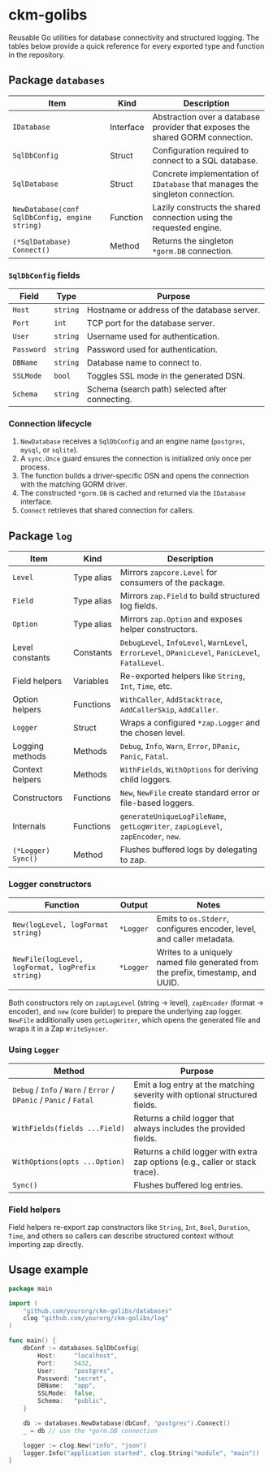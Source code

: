 # ckm-golibs

Reusable Go utilities for database connectivity and structured logging. The tables below provide a quick reference for every exported type and function in the repository.

## Package `databases`

| Item | Kind | Description |
| --- | --- | --- |
| `IDatabase` | Interface | Abstraction over a database provider that exposes the shared GORM connection. |
| `SqlDbConfig` | Struct | Configuration required to connect to a SQL database. |
| `SqlDatabase` | Struct | Concrete implementation of `IDatabase` that manages the singleton connection. |
| `NewDatabase(conf SqlDbConfig, engine string)` | Function | Lazily constructs the shared connection using the requested engine. |
| `(*SqlDatabase) Connect()` | Method | Returns the singleton `*gorm.DB` connection. |

### `SqlDbConfig` fields

| Field | Type | Purpose |
| --- | --- | --- |
| `Host` | `string` | Hostname or address of the database server. |
| `Port` | `int` | TCP port for the database server. |
| `User` | `string` | Username used for authentication. |
| `Password` | `string` | Password used for authentication. |
| `DBName` | `string` | Database name to connect to. |
| `SSLMode` | `bool` | Toggles SSL mode in the generated DSN. |
| `Schema` | `string` | Schema (search path) selected after connecting. |

### Connection lifecycle

1. `NewDatabase` receives a `SqlDbConfig` and an engine name (`postgres`, `mysql`, or `sqlite`).
2. A `sync.Once` guard ensures the connection is initialized only once per process.
3. The function builds a driver-specific DSN and opens the connection with the matching GORM driver.
4. The constructed `*gorm.DB` is cached and returned via the `IDatabase` interface.
5. `Connect` retrieves that shared connection for callers.

## Package `log`

| Item | Kind | Description |
| --- | --- | --- |
| `Level` | Type alias | Mirrors `zapcore.Level` for consumers of the package. |
| `Field` | Type alias | Mirrors `zap.Field` to build structured log fields. |
| `Option` | Type alias | Mirrors `zap.Option` and exposes helper constructors. |
| Level constants | Constants | `DebugLevel`, `InfoLevel`, `WarnLevel`, `ErrorLevel`, `DPanicLevel`, `PanicLevel`, `FatalLevel`. |
| Field helpers | Variables | Re-exported helpers like `String`, `Int`, `Time`, etc. |
| Option helpers | Functions | `WithCaller`, `AddStacktrace`, `AddCallerSkip`, `AddCaller`. |
| `Logger` | Struct | Wraps a configured `*zap.Logger` and the chosen level. |
| Logging methods | Methods | `Debug`, `Info`, `Warn`, `Error`, `DPanic`, `Panic`, `Fatal`. |
| Context helpers | Methods | `WithFields`, `WithOptions` for deriving child loggers. |
| Constructors | Functions | `New`, `NewFile` create standard error or file-based loggers. |
| Internals | Functions | `generateUniqueLogFileName`, `getLogWriter`, `zapLogLevel`, `zapEncoder`, `new`. |
| `(*Logger) Sync()` | Method | Flushes buffered logs by delegating to zap. |

### Logger constructors

| Function | Output | Notes |
| --- | --- | --- |
| `New(logLevel, logFormat string)` | `*Logger` | Emits to `os.Stderr`, configures encoder, level, and caller metadata. |
| `NewFile(logLevel, logFormat, logPrefix string)` | `*Logger` | Writes to a uniquely named file generated from the prefix, timestamp, and UUID. |

Both constructors rely on `zapLogLevel` (string → level), `zapEncoder` (format → encoder), and `new` (core builder) to prepare the underlying zap logger. `NewFile` additionally uses `getLogWriter`, which opens the generated file and wraps it in a Zap `WriteSyncer`.

### Using `Logger`

| Method | Purpose |
| --- | --- |
| `Debug` / `Info` / `Warn` / `Error` / `DPanic` / `Panic` / `Fatal` | Emit a log entry at the matching severity with optional structured fields. |
| `WithFields(fields ...Field)` | Returns a child logger that always includes the provided fields. |
| `WithOptions(opts ...Option)` | Returns a child logger with extra zap options (e.g., caller or stack trace). |
| `Sync()` | Flushes buffered log entries. |

### Field helpers

Field helpers re-export zap constructors like `String`, `Int`, `Bool`, `Duration`, `Time`, and others so callers can describe structured context without importing zap directly.

## Usage example

```go
package main

import (
    "github.com/yourorg/ckm-golibs/databases"
    clog "github.com/yourorg/ckm-golibs/log"
)

func main() {
    dbConf := databases.SqlDbConfig{
        Host:     "localhost",
        Port:     5432,
        User:     "postgres",
        Password: "secret",
        DBName:   "app",
        SSLMode:  false,
        Schema:   "public",
    }

    db := databases.NewDatabase(dbConf, "postgres").Connect()
    _ = db // use the *gorm.DB connection

    logger := clog.New("info", "json")
    logger.Info("application started", clog.String("module", "main"))
}
```
